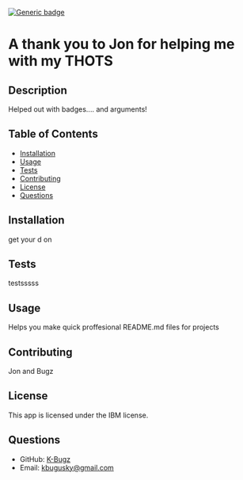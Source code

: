 
[![Generic badge](https://img.shields.io/badge/license-IBM-blue.svg)](https://opensource.org/licenses/IPL-1.0)
# A thank you to Jon for helping me with my THOTS
## Description
Helped out with badges.... and arguments!
## Table of Contents
* [Installation](#installation)
* [Usage](#usage)
* [Tests](#tests)
* [Contributing](#contributing)
* [License](#license)
* [Questions](#questions)
## Installation
get your d on
## Tests
testsssss
## Usage
Helps you make quick proffesional README.md files for projects
## Contributing
Jon and Bugz
## License
This app is licensed under the IBM license.
## Questions
* GitHub: [K-Bugz](https://github.com/K-Bugz)
* Email: 
[kbugusky@gmail.com](mailto:kbugusky@gmail.com)

